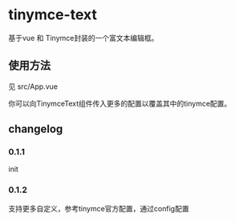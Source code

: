 # tinymce-text

基于vue 和 Tinymce封装的一个富文本编辑框。

## 使用方法
见 src/App.vue

你可以向TinymceText组件传入更多的配置以覆盖其中的tinymce配置。

## changelog

### 0.1.1

init

### 0.1.2

支持更多自定义，参考tinymce官方配置，通过config配置
